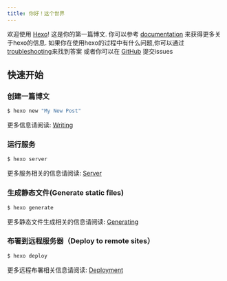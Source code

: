```yaml
---
title: 你好！这个世界
---
```

欢迎使用 [Hexo](https://hexo.io/)! 这是你的第一篇博文. 你可以参考 [documentation](https://hexo.io/docs/) 来获得更多关于hexo的信息. 如果你在使用hexo的过程中有什么问题,你可以通过[troubleshooting](https://hexo.io/docs/troubleshooting.html)来找到答案 或者你可以在 [GitHub](https://github.com/hexojs/hexo/issues) 提交issues

<!--more-->

## 快速开始

### 创建一篇博文

``` bash
$ hexo new "My New Post"
```

更多信息请阅读: [Writing](https://hexo.io/docs/writing.html)

### 运行服务

``` bash
$ hexo server
```

更多服务相关的信息请阅读: [Server](https://hexo.io/docs/server.html)

### 生成静态文件(Generate static files)

``` bash
$ hexo generate
```

更多静态文件生成相关的信息请阅读: [Generating](https://hexo.io/docs/generating.html)

### 布署到远程服务器（Deploy to remote sites）

``` bash
$ hexo deploy
```

更多远程布署相关信息请阅读: [Deployment](https://hexo.io/docs/deployment.html)